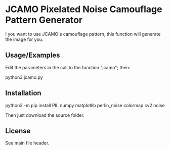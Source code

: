 
# JCAMO Pixelated Noise Camouflage Pattern Generator

I you want to use JCAMO's camouflage pattern, this function will generate the image for you.

## Usage/Examples

Edit the parameters in the call to the function "jcamo"; then:

python3 jcamo.py


## Installation

python3 -m pip install PIL numpy matplotlib perlin_noise colormap cv2 noise

Then just download the source folder.

## License

See main file header.
